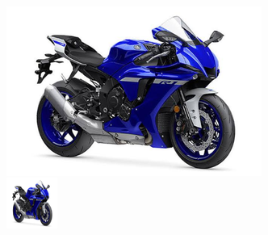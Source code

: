 ![](images%20(2).jpeg)
<img src="https://github.com/Arun-39874/Arun-39874.github.io/blob/main/images/images%20(2).jpeg" alt="Demo image" title="YAMAHA BIKES" width="100" height="100">
